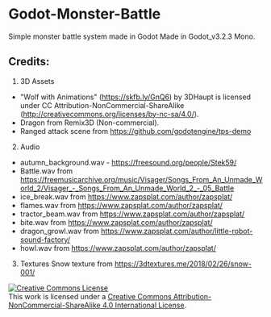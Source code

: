 # Godot-Monster-Battle
Simple monster battle system made in Godot
Made in Godot_v3.2.3 Mono.

## Credits:
1) 3D Assets
- "Wolf with Animations" (https://skfb.ly/GnQ6) by 3DHaupt is licensed under CC Attribution-NonCommercial-ShareAlike (http://creativecommons.org/licenses/by-nc-sa/4.0/).
- Dragon from Remix3D (Non-commercial).
- Ranged attack scene from https://github.com/godotengine/tps-demo
2) Audio
- autumn_background.wav - https://freesound.org/people/Stek59/
- Battle.wav from https://freemusicarchive.org/music/Visager/Songs_From_An_Unmade_World_2/Visager_-_Songs_From_An_Unmade_World_2_-_05_Battle
- ice_break.wav from https://www.zapsplat.com/author/zapsplat/
- flames.wav from https://www.zapsplat.com/author/zapsplat/
- tractor_beam.wav from https://www.zapsplat.com/author/zapsplat/
- bite.wav from https://www.zapsplat.com/author/zapsplat/
- dragon_growl.wav from https://www.zapsplat.com/author/little-robot-sound-factory/
- howl.wav from https://www.zapsplat.com/author/zapsplat/
3) Textures
Snow texture from https://3dtextures.me/2018/02/26/snow-001/

<a rel="license" href="http://creativecommons.org/licenses/by-nc-sa/4.0/"><img alt="Creative Commons License" style="border-width:0" src="https://i.creativecommons.org/l/by-nc-sa/4.0/88x31.png" /></a><br />This work is licensed under a <a rel="license" href="http://creativecommons.org/licenses/by-nc-sa/4.0/">Creative Commons Attribution-NonCommercial-ShareAlike 4.0 International License</a>.
